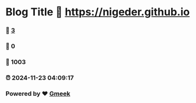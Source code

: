 # Blog Title :link: https://nigeder.github.io 
### :page_facing_up: [3](https://nigeder.github.io/tag.html) 
### :speech_balloon: 0 
### :hibiscus: 1003 
### :alarm_clock: 2024-11-23 04:09:17 
### Powered by :heart: [Gmeek](https://github.com/Meekdai/Gmeek)
